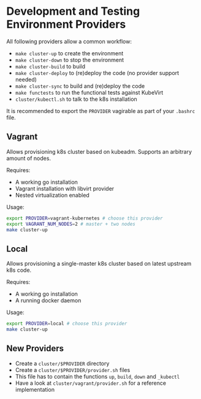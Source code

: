 # Development and Testing Environment Providers

All following providers allow a common workflow:

 * `make cluster-up` to create the environment
 * `make cluster-down` to stop the environment
 * `make cluster-build` to build
 * `make cluster-deploy` to (re)deploy the code (no provider support needed)
 * `make cluster-sync` to build and (re)deploy the code
 * `make functests` to run the functional tests against KubeVirt
 * `cluster/kubectl.sh` to talk to the k8s installation

It is recommended to export the `PROVIDER` vagirable as part of your `.bashrc`
file.
## Vagrant

Allows provisioning k8s cluster based on kubeadm. Supports an arbitrary amount
of nodes.

Requires:
 * A working go installation
 * Vagrant installation with libvirt provider
 * Nested virtualization enabled

Usage:

```bash
export PROVIDER=vagrant-kubernetes # choose this provider
export VAGRANT_NUM_NODES=2 # master + two nodes
make cluster-up
```

## Local

Allows provisioning a single-master k8s cluster based on latest upstream k8s
code.

Requires:
 * A working go installation
 * A running docker daemon

Usage:

```bash
export PROVIDER=local # choose this provider
make cluster-up
```

## New Providers

 * Create a `cluster/$PROVIDER` directory
 * Create a `cluster/$PROVIDER/provider.sh` files
 * This file has to contain the functions `up`, `build`, `down` and `_kubectl`
 * Have a look at `cluster/vagrant/provider.sh` for a reference implementation
